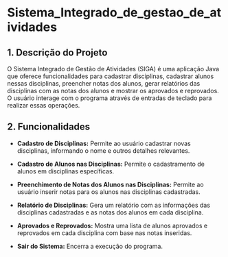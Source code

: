 # Sistema_Integrado_de_gestao_de_atividades

## 1. Descrição do Projeto

O Sistema Integrado de Gestão de Atividades (SIGA) é uma aplicação Java que oferece funcionalidades para cadastrar disciplinas, cadastrar alunos nessas disciplinas, preencher notas dos alunos, gerar relatórios das disciplinas com as notas dos alunos e mostrar os aprovados e reprovados. O usuário interage com o programa através de entradas de teclado para realizar essas operações.


## 2. Funcionalidades

- **Cadastro de Disciplinas:** Permite ao usuário cadastrar novas disciplinas, informando o nome e outros detalhes relevantes.

- **Cadastro de Alunos nas Disciplinas:** Permite o cadastramento de alunos em disciplinas específicas.

- **Preenchimento de Notas dos Alunos nas Disciplinas:** Permite ao usuário inserir notas para os alunos nas disciplinas cadastradas.

- **Relatório de Disciplinas:** Gera um relatório com as informações das disciplinas cadastradas e as notas dos alunos em cada disciplina.

- **Aprovados e Reprovados:** Mostra uma lista de alunos aprovados e reprovados em cada disciplina com base nas notas inseridas.

- **Sair do Sistema:** Encerra a execução do programa.
